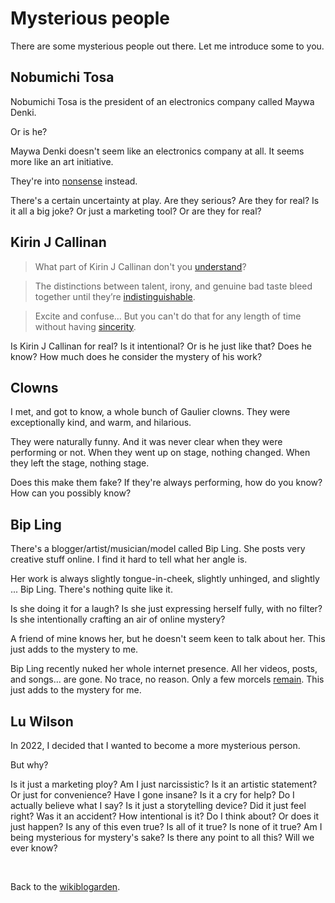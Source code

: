 # Mysterious people

There are some mysterious people out there. Let me introduce some to you.

## Nobumichi Tosa

Nobumichi Tosa is the president of an electronics company called Maywa Denki.

Or is he?

Maywa Denki doesn't seem like an electronics company at all. It seems more like an art initiative.

They're into [nonsense](https://youtu.be/vX-dEq4UDYI) instead.

There's a certain uncertainty at play. Are they serious? Are they for real? Is it all a big joke? Or just a marketing tool? Or are they for real?

## Kirin J Callinan

> What part of Kirin J Callinan don't you [understand](https://youtu.be/-Pb0HJPS9EI)?

> The distinctions between talent, irony, and genuine bad taste bleed together until they’re [indistinguishable](https://youtu.be/xnQioxViiMc).

> Excite and confuse... But you can't do that for any length of time without having [sincerity](https://youtu.be/5az0-Y8162g).

Is Kirin J Callinan for real? Is it intentional? Or is he just like that? Does he know? How much does he consider the mystery of his work?

## Clowns

I met, and got to know, a whole bunch of Gaulier clowns. They were exceptionally kind, and warm, and hilarious.

They were naturally funny. And it was never clear when they were performing or not. When they went up on stage, nothing changed. When they left the stage, nothing stage.

Does this make them fake? If they're always performing, how do you know? How can you possibly know?

## Bip Ling

There's a blogger/artist/musician/model called Bip Ling. She posts very creative stuff online. I find it hard to tell what her angle is.

Her work is always slightly tongue-in-cheek, slightly unhinged, and slightly ... Bip Ling. There's nothing quite like it.

Is she doing it for a laugh? Is she just expressing herself fully, with no filter? Is she intentionally crafting an air of online mystery? 

A friend of mine knows her, but he doesn't seem keen to talk about her. This just adds to the mystery to me.

Bip Ling recently nuked her whole internet presence. All her videos, posts, and songs... are gone. No trace, no reason. Only a few morcels [remain](https://youtu.be/UeZQ-WzgfhM). This just adds to the mystery for me.

## Lu Wilson

In 2022, I decided that I wanted to become a more mysterious person.

But why?

Is it just a marketing ploy? Am I just narcissistic? Is it an artistic statement? Or just for convenience? Have I gone insane? Is it a cry for help? Do I actually believe what I say? Is it just a storytelling device? Did it just feel right? Was it an accident? How intentional is it? Do I think about? Or does it just happen? Is any of this even true? Is all of it true? Is none of it true? Am I being mysterious for mystery's sake? Is there any point to all this? Will we ever know?

<br>

Back to the [wikiblogarden](/wikiblogarden).
